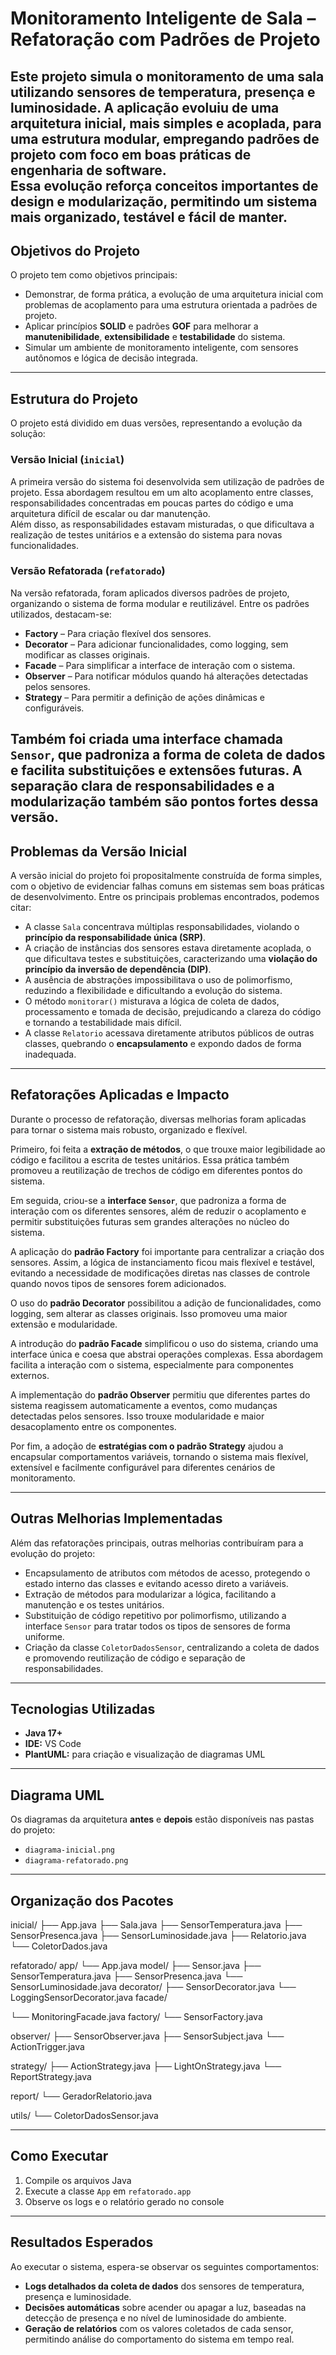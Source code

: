 # Monitoramento Inteligente de Sala – Refatoração com Padrões de Projeto

Este projeto simula o monitoramento de uma sala utilizando sensores de temperatura, presença e luminosidade. A aplicação evoluiu de uma arquitetura inicial, mais simples e acoplada, para uma estrutura modular, empregando padrões de projeto com foco em boas práticas de engenharia de software.  
Essa evolução reforça conceitos importantes de design e modularização, permitindo um sistema mais organizado, testável e fácil de manter.
---

## **Objetivos do Projeto**

O projeto tem como objetivos principais:

- Demonstrar, de forma prática, a evolução de uma arquitetura inicial com problemas de acoplamento para uma estrutura orientada a padrões de projeto.  
- Aplicar princípios **SOLID** e padrões **GOF** para melhorar a **manutenibilidade**, **extensibilidade** e **testabilidade** do sistema.  
- Simular um ambiente de monitoramento inteligente, com sensores autônomos e lógica de decisão integrada.

---

## Estrutura do Projeto

O projeto está dividido em duas versões, representando a evolução da solução:

### **Versão Inicial (`inicial`)**
A primeira versão do sistema foi desenvolvida sem utilização de padrões de projeto. Essa abordagem resultou em um alto acoplamento entre classes, responsabilidades concentradas em poucas partes do código e uma arquitetura difícil de escalar ou dar manutenção.  
Além disso, as responsabilidades estavam misturadas, o que dificultava a realização de testes unitários e a extensão do sistema para novas funcionalidades.

### **Versão Refatorada (`refatorado`)**
Na versão refatorada, foram aplicados diversos padrões de projeto, organizando o sistema de forma modular e reutilizável. Entre os padrões utilizados, destacam-se:

- **Factory** – Para criação flexível dos sensores.  
- **Decorator** – Para adicionar funcionalidades, como logging, sem modificar as classes originais.  
- **Facade** – Para simplificar a interface de interação com o sistema.  
- **Observer** – Para notificar módulos quando há alterações detectadas pelos sensores.  
- **Strategy** – Para permitir a definição de ações dinâmicas e configuráveis.  

Também foi criada uma interface chamada `Sensor`, que padroniza a forma de coleta de dados e facilita substituições e extensões futuras. A separação clara de responsabilidades e a modularização também são pontos fortes dessa versão.
---

## **Problemas da Versão Inicial**

A versão inicial do projeto foi propositalmente construída de forma simples, com o objetivo de evidenciar falhas comuns em sistemas sem boas práticas de desenvolvimento. Entre os principais problemas encontrados, podemos citar:

- A classe `Sala` concentrava múltiplas responsabilidades, violando o **princípio da responsabilidade única (SRP)**.  
- A criação de instâncias dos sensores estava diretamente acoplada, o que dificultava testes e substituições, caracterizando uma **violação do princípio da inversão de dependência (DIP)**.  
- A ausência de abstrações impossibilitava o uso de polimorfismo, reduzindo a flexibilidade e dificultando a evolução do sistema.  
- O método `monitorar()` misturava a lógica de coleta de dados, processamento e tomada de decisão, prejudicando a clareza do código e tornando a testabilidade mais difícil.  
- A classe `Relatorio` acessava diretamente atributos públicos de outras classes, quebrando o **encapsulamento** e expondo dados de forma inadequada.

---


## **Refatorações Aplicadas e Impacto**

Durante o processo de refatoração, diversas melhorias foram aplicadas para tornar o sistema mais robusto, organizado e flexível.

Primeiro, foi feita a **extração de métodos**, o que trouxe maior legibilidade ao código e facilitou a escrita de testes unitários. Essa prática também promoveu a reutilização de trechos de código em diferentes pontos do sistema.

Em seguida, criou-se a **interface `Sensor`**, que padroniza a forma de interação com os diferentes sensores, além de reduzir o acoplamento e permitir substituições futuras sem grandes alterações no núcleo do sistema.

A aplicação do **padrão Factory** foi importante para centralizar a criação dos sensores. Assim, a lógica de instanciamento ficou mais flexível e testável, evitando a necessidade de modificações diretas nas classes de controle quando novos tipos de sensores forem adicionados.

O uso do **padrão Decorator** possibilitou a adição de funcionalidades, como logging, sem alterar as classes originais. Isso promoveu uma maior extensão e modularidade.

A introdução do **padrão Facade** simplificou o uso do sistema, criando uma interface única e coesa que abstrai operações complexas. Essa abordagem facilita a interação com o sistema, especialmente para componentes externos.

A implementação do **padrão Observer** permitiu que diferentes partes do sistema reagissem automaticamente a eventos, como mudanças detectadas pelos sensores. Isso trouxe modularidade e maior desacoplamento entre os componentes.

Por fim, a adoção de **estratégias com o padrão Strategy** ajudou a encapsular comportamentos variáveis, tornando o sistema mais flexível, extensível e facilmente configurável para diferentes cenários de monitoramento.

---

## **Outras Melhorias Implementadas**

Além das refatorações principais, outras melhorias contribuíram para a evolução do projeto:

- Encapsulamento de atributos com métodos de acesso, protegendo o estado interno das classes e evitando acesso direto a variáveis.  
- Extração de métodos para modularizar a lógica, facilitando a manutenção e os testes unitários.  
- Substituição de código repetitivo por polimorfismo, utilizando a interface `Sensor` para tratar todos os tipos de sensores de forma uniforme.  
- Criação da classe `ColetorDadosSensor`, centralizando a coleta de dados e promovendo reutilização de código e separação de responsabilidades.

---

## Tecnologias Utilizadas

- **Java 17+**  
- **IDE:** VS Code
- **PlantUML:** para criação e visualização de diagramas UML  

---

## Diagrama UML

Os diagramas da arquitetura **antes** e **depois** estão disponíveis nas pastas do projeto:

- `diagrama-inicial.png` 
- `diagrama-refatorado.png` 

---

## Organização dos Pacotes

inicial/
├── App.java
├── Sala.java
├── SensorTemperatura.java
├── SensorPresenca.java
├── SensorLuminosidade.java
├── Relatorio.java
└── ColetorDados.java


refatorado/
 app/
  └── App.java
model/
  ├── Sensor.java
  ├── SensorTemperatura.java
  ├── SensorPresenca.java
  └── SensorLuminosidade.java
decorator/
   ├── SensorDecorator.java
   └── LoggingSensorDecorator.java
 facade/
 
   └── MonitoringFacade.java
 factory/
   └── SensorFactory.java

 observer/
   ├── SensorObserver.java
   ├── SensorSubject.java
   └── ActionTrigger.java
   
 strategy/
   ├── ActionStrategy.java
   ├── LightOnStrategy.java
   └── ReportStrategy.java
   
 report/
   └── GeradorRelatorio.java

utils/
    └── ColetorDadosSensor.java

---

## Como Executar

1. Compile os arquivos Java
2. Execute a classe `App` em `refatorado.app`
3. Observe os logs e o relatório gerado no console

---

## **Resultados Esperados**

Ao executar o sistema, espera-se observar os seguintes comportamentos:

- **Logs detalhados da coleta de dados** dos sensores de temperatura, presença e luminosidade.  
- **Decisões automáticas** sobre acender ou apagar a luz, baseadas na detecção de presença e no nível de luminosidade do ambiente.  
- **Geração de relatórios** com os valores coletados de cada sensor, permitindo análise do comportamento do sistema em tempo real.

